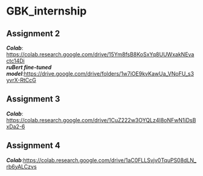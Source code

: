 # GBK_internship


## Assignment 2
***Colab***: https://colab.research.google.com/drive/15Ym8fsB8KoSxYq8UUWxakNEvactc14Di \
***ruBert fine-tuned model***:https://drive.google.com/drive/folders/1w7iOE9kvKawUa_VNoFU_s3yvrX-RtCcG
## Assignment 3
***Colab***: https://colab.research.google.com/drive/1CuZ222w3OYQLz4I8oNFwN1iDsBxDa2-6
## Assignment 4
***Colab***:https://colab.research.google.com/drive/1aC0FLLSvjv0TquPS08dLN_rb6yALCzvs